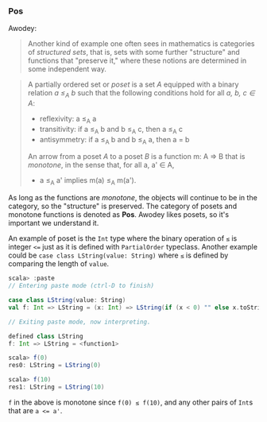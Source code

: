 
### Pos

Awodey:

> Another kind of example one often sees in mathematics is categories of *structured sets*, that is, sets with some further "structure" and functions that "preserve it," where these notions are determined in some independent way.

> A partially ordered set or *poset* is a set *A* equipped with a binary relation *a ≤<sub>A</sub> b* such that the following conditions hold for all *a, b, c ∈ A*:
>
> - reflexivity: a ≤<sub>A</sub> a
> - transitivity: if a ≤<sub>A</sub> b and b ≤<sub>A</sub> c, then a ≤<sub>A</sub> c
> - antisymmetry: if a ≤<sub>A</sub> b and b ≤<sub>A</sub> a, then a = b
>
> An arrow from a poset *A* to a poset *B* is a function m: A => B that is *monotone*, in the sense that, for all a, a' ∈ A,
>
> - a ≤<sub>A</sub> a' implies m(a) ≤<sub>A</sub> m(a').

As long as the functions are *monotone*, the objects will continue to be in the category, so the "structure" is preserved. The category of posets and monotone functions is denoted as **Pos**. Awodey likes posets, so it's important we understand it.

An example of poset is the `Int` type where the binary operation of `≤` is integer `<=` just as it is defined with `PartialOrder` typeclass.
Another example could be `case class LString(value: String)` where `≤` is defined by comparing the length of `value`.

```scala
scala> :paste
// Entering paste mode (ctrl-D to finish)

case class LString(value: String)
val f: Int => LString = (x: Int) => LString(if (x < 0) "" else x.toString)

// Exiting paste mode, now interpreting.

defined class LString
f: Int => LString = <function1>

scala> f(0)
res0: LString = LString(0)

scala> f(10)
res1: LString = LString(10)
```

`f` in the above is monotone since `f(0) ≤ f(10)`, and any other pairs of `Int`s that are `a <= a'`.
